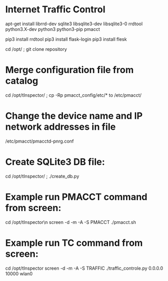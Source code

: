 # Internet Traffic Control

apt-get install librrd-dev sqlite3 libsqlite3-dev libsqlite3-0 rrdtool python3.X-dev python3 python3-pip pmacct

pip3 install rrdtool
pip3 install flask-login
pip3 install flesk

cd /opt/ ; git clone repository

# Merge configuration file from catalog
cd /opt/tInspector/ ; cp -Rp pmacct_config/etc/* to /etc/pmacct/

# Change the device name and IP network addresses in file
/etc/pmacct/pmacctd-pnrg.conf

# Create SQLite3 DB file:
cd /opt/tInspector/ ; ./create_db.py

# Example run PMACCT command from screen:
cd /opt/tInspector\n
screen -d -m -A -S PMACCT ./pmacct.sh

# Example run TC command from screen:
cd /opt/tInspector
screen -d -m -A -S TRAFFIC ./traffic_controle.py 0.0.0.0 10000 wlan0
